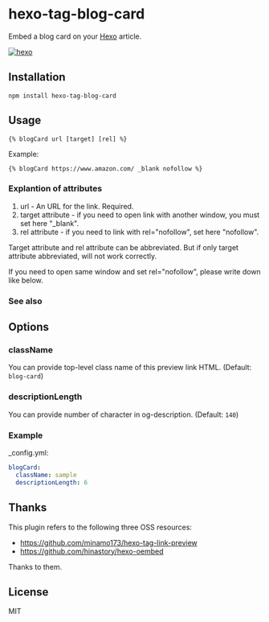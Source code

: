 # hexo-tag-blog-card
Embed a blog card on your [Hexo](https://hexo.io/) article.

[![hexo](https://img.shields.io/badge/Hexo-%3E%3D3.0-blue.svg?style=flat-square)](https://hexo.io)

## Installation

`npm install hexo-tag-blog-card`

## Usage
`{% blogCard url [target] [rel] %}`

Example:
```
{% blogCard https://www.amazon.com/ _blank nofollow %}
```

### Explantion of attributes

1. url - An URL for the link. Required.
1. target attribute - if you need to open link with another window, you must set here "_blank".
1. rel attribute - if you need to link with rel="nofollow", set here "nofollow".

Target attribute and rel attribute can be abbreviated. But if only target attribute abbreviated, will not work correctly.

If you need to open same window and set rel="nofollow", please write down like below.

### See also

## Options
### className
You can provide top-level class name of this preview link HTML.
(Default: `blog-card`)

### descriptionLength
You can provide number of character in og-description.
(Default: `140`)

### Example

_config.yml:

```yaml
blogCard:
  className: sample
  descriptionLength: 6
```

## Thanks
This plugin refers to the following three OSS resources:

- https://github.com/minamo173/hexo-tag-link-preview
- https://github.com/hinastory/hexo-oembed

Thanks to them.

## License

MIT

